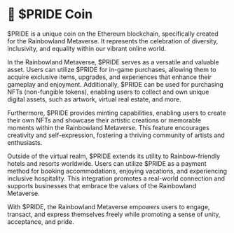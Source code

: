 # 🌈 $PRIDE Coin

$PRIDE is a unique coin on the Ethereum blockchain, specifically created for the Rainbowland Metaverse. It represents the celebration of diversity, inclusivity, and equality within our vibrant online world.

In the Rainbowland Metaverse, $PRIDE serves as a versatile and valuable asset. Users can utilize $PRIDE for in-game purchases, allowing them to acquire exclusive items, upgrades, and experiences that enhance their gameplay and enjoyment. Additionally, $PRIDE can be used for purchasing NFTs (non-fungible tokens), enabling users to collect and own unique digital assets, such as artwork, virtual real estate, and more.

Furthermore, $PRIDE provides minting capabilities, enabling users to create their own NFTs and showcase their artistic creations or memorable moments within the Rainbowland Metaverse. This feature encourages creativity and self-expression, fostering a thriving community of artists and enthusiasts.

Outside of the virtual realm, $PRIDE extends its utility to Rainbow-friendly hotels and resorts worldwide. Users can utilize $PRIDE as a payment method for booking accommodations, enjoying vacations, and experiencing inclusive hospitality. This integration promotes a real-world connection and supports businesses that embrace the values of the Rainbowland Metaverse.

With $PRIDE, the Rainbowland Metaverse empowers users to engage, transact, and express themselves freely while promoting a sense of unity, acceptance, and pride.
